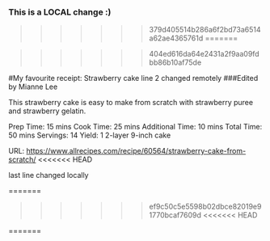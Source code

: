 
### This is a LOCAL change :)

>>>>>>> 379d405514b286a6f2bd73a6514a62ae4365761d
=======

>>>>>>> 404ed616da64e2431a2f9aa09fdbb86b10af75de

#My favourite receipt: Strawberry cake
line 2 changed remotely
###Edited by Mianne Lee

This strawberry cake is easy to make from scratch with strawberry puree and strawberry gelatin.

Prep Time:
15 mins
Cook Time:
25 mins
Additional Time:
10 mins
Total Time:
50 mins
Servings:
14
Yield:
1 2-layer 9-inch cake


URL: https://www.allrecipes.com/recipe/60564/strawberry-cake-from-scratch/
<<<<<<< HEAD

last line changed locally

=======
>>>>>>> ef9c50c5e5598b02dbce82019e91770bcaf7609d
<<<<<<< HEAD


=======
>>

